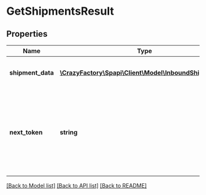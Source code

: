 # GetShipmentsResult

## Properties
Name | Type | Description | Notes
------------ | ------------- | ------------- | -------------
**shipment_data** | [**\CrazyFactory\Spapi\Client\Model\InboundShipmentList**](InboundShipmentList.md) | Information about your inbound shipments. | [optional] 
**next_token** | **string** | When present and not empty, pass this string token in the next request to return the next response page. | [optional] 

[[Back to Model list]](../README.md#documentation-for-models) [[Back to API list]](../README.md#documentation-for-api-endpoints) [[Back to README]](../README.md)


